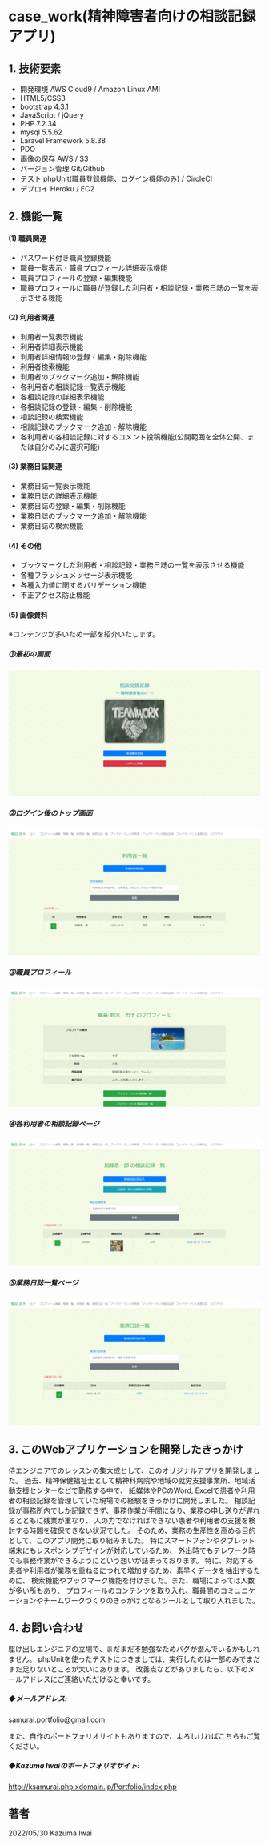 # case_work(精神障害者向けの相談記録アプリ)

## 1. 技術要素

- 開発環境 AWS Cloud9 / Amazon Linux AMI
- HTML5/CSS3
- bootstrap 4.3.1
- JavaScript / jQuery
- PHP 7.2.34
- mysql 5.5.62
- Laravel Framework 5.8.38
- PDO
- 画像の保存 AWS / S3
- バージョン管理 Git/Github
- テスト phpUnit(職員登録機能、ログイン機能のみ) / CircleCI
- デプロイ Heroku / EC2

## 2. 機能一覧
#### (1) 職員関連
- パスワード付き職員登録機能
- 職員一覧表示・職員プロフィール詳細表示機能
- 職員プロフィールの登録・編集機能
- 職員プロフィールに職員が登録した利用者・相談記録・業務日誌の一覧を表示させる機能

#### (2) 利用者関連
- 利用者一覧表示機能
- 利用者詳細表示機能
- 利用者詳細情報の登録・編集・削除機能
- 利用者検索機能
- 利用者のブックマーク追加・解除機能
- 各利用者の相談記録一覧表示機能
- 各相談記録の詳細表示機能
- 各相談記録の登録・編集・削除機能
- 相談記録の検索機能
- 相談記録のブックマーク追加・解除機能
- 各利用者の各相談記録に対するコメント投稿機能(公開範囲を全体公開、または自分のみに選択可能)

#### (3) 業務日誌関連
- 業務日誌一覧表示機能
- 業務日誌の詳細表示機能
- 業務日誌の登録・編集・削除機能
- 業務日誌のブックマーク追加・解除機能
- 業務日誌の検索機能

#### (4) その他
- ブックマークした利用者・相談記録・業務日誌の一覧を表示させる機能
- 各種フラッシュメッセージ表示機能
- 各種入力値に関するバリデーション機能
- 不正アクセス防止機能

#### (5) 画像資料
※コンテンツが多いため一部を紹介いたします。

##### ⓵最初の画面
![最初の画面](/public/images/sample_1.jpg)

##### ⓶ログイン後のトップ画面
![ログイン後のトップ画面(利用者一覧) ](/public/images/sample_2.jpg)

##### ⓷職員プロフィール
![職員プロフィール](/public/images/sample_3.jpg)

##### ⓸各利用者の相談記録ページ
![各利用者の相談記録ページ](/public/images/sample_4.jpg)

##### ⓹業務日誌一覧ページ
![業務日誌一覧ページ](/public/images/sample_5.jpg)

## 3. このWebアプリケーションを開発したきっかけ

侍エンジニアでのレッスンの集大成として、このオリジナルアプリを開発しました。
過去、精神保健福祉士として精神科病院や地域の就労支援事業所、地域活動支援センターなどで勤務する中で、
紙媒体やPCのWord, Excelで患者や利用者の相談記録を管理していた現場での経験をきっかけに開発しました。
相談記録が事務所内でしか記録できず、事務作業が手間になり、業務の申し送りが遅れるとともに残業が重なり、
人の力でなければできない患者や利用者の支援を検討する時間を確保できない状況でした。
そのため、業務の生産性を高める目的として、このアプリ開発に取り組みました。
特にスマートフォンやタブレット端末にもレスポンシブデザインが対応しているため、
外出時でもテレワーク時でも事務作業ができるようにという想いが詰まっております。
特に、対応する患者や利用者が業務を重ねるにつれて増加するため、素早くデータを抽出するために、
検索機能やブックマーク機能を付けました。また、職場によっては人数が多い所もあり、
プロフィールのコンテンツを取り入れ、職員間のコミュニケーションやチームワークづくりのきっかけとなるツールとして取り入れました。

## 4. お問い合わせ
駆け出しエンジニアの立場で、まだまだ不勉強なためバグが潜んでいるかもしれません。
phpUnitを使ったテストにつきましては、実行したのは一部のみでまだまだ足りないところが大いにあります。
改善点などがありましたら、以下のメールアドレスにご連絡いただけると幸いです。

##### ◆メールアドレス:
samurai.portfolio@gmail.com

また、自作のポートフォリオサイトもありますので、よろしければこちらもご覧ください。

##### ◆Kazuma Iwaiのポートフォリオサイト:
http://ksamurai.php.xdomain.jp/Portfolio/index.php

## 著者
2022/05/30 Kazuma Iwai